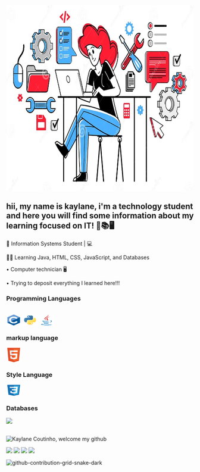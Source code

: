 <img align="center" src="https://github.com/kaycout/kaycout/blob/main/github2.jpg" height="500" width="750">

## hii, my name is kaylane, i'm a technology student and here you will find some information about my learning focused on IT! 🎒📚🖥

🚀 Information Systems Student | 💻 

👩‍💻 Learning Java, HTML, CSS, JavaScript, and Databases

• Computer technician 🖥

• Trying to deposit everything I learned here!!! 

### Programming Languages
<div style="display: inline_block"><br>
  <img align="center" alt="kaycout-C" height="30" width="40" src="https://raw.githubusercontent.com/devicons/devicon/master/icons/c/c-original.svg">
  <img align="center" alt="kaycout-Python" height="30" width="40" src="https://raw.githubusercontent.com/devicons/devicon/master/icons/python/python-original.svg">
  <img align="center" alt="kaycout-java" height="30" width="40" src="https://raw.githubusercontent.com/devicons/devicon/master/icons/java/java-original.svg">

  ### markup language
  <img align="center" alt="kaycout-HTML" eight="30" width="40" src="https://raw.githubusercontent.com/devicons/devicon/master/icons/html5/html5-original.svg">
  
  ### Style Language
  <img align="center" alt="kaycout-CSS" height="30" width="40" src="https://raw.githubusercontent.com/devicons/devicon/master/icons/css3/css3-original.svg">
  
  
  

### Databases
<div> 
<a href="kaycoutinho387@gmail.com"><img src="https://img.shields.io/badge/MySQL-00000F?style=for-the-badge&logo=mysql&logoColor=white" target="_blank"></a>
  
</div>

  ##

  ![Kaylane Coutinho, welcome my github](https://github-readme-stats.vercel.app/api?username=kaycout&show_icons=true&theme=radical)
 
<div> 
  <a href="kaycoutinho387@gmail.com"><img src="https://img.shields.io/badge/-Gmail-%23333?style=for-the-badge&logo=gmail&logoColor=red" target="_red"></a>
  <a href="https://www.linkedin.com/kaylane-coutinho-9069a2298/" target="_blank"><img src="https://img.shields.io/badge/-LinkedIn-%230077B5?style=for-the-badge&logo=linkedin&logoColor=white" target="_blank"></a>
   <a href="kaycoutinho387@gmail.com"><img src="https://img.shields.io/badge/Visual_Studio_Code-0078D4?style=for-the-badge&logo=visual%20studio%20code&logoColor=white" target="_blank"></a>
  <a href="kaycoutinho387@gmail.com"><img src="https://img.shields.io/badge/Eclipse-2C2255?style=for-the-badge&logo=eclipse&logoColor=white" target="_blank"></a>
  
</div>

![github-contribution-grid-snake-dark](https://github.com/user-attachments/assets/d2c89873-8449-4834-a2cc-f82f8ebb0ca0)
